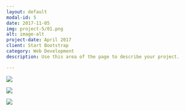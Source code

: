 ```yaml
---
layout: default
modal-id: 5
date: 2017-11-05
img: project-5/01.png
alt: image-alt
project-date: April 2017
client: Start Bootstrap
category: Web Development
description: Use this area of the page to describe your project.

---
```


![](project-5/02.jpg)

![](project-5/03.jpg)

![](project-5/04.jpg)
